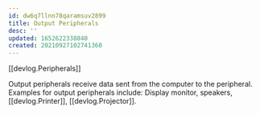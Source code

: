 ```yaml
---
id: dw6q7llnn78qaramsuv2899
title: Output Peripherals
desc: ''
updated: 1652622338840
created: 20210927102741360
---
```


[[devlog.Peripherals]]

Output peripherals receive data sent from the computer to the peripheral.
Examples for output peripherals include: Display monitor, speakers, [[devlog.Printer]], [[devlog.Projector]].
